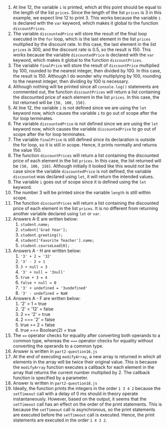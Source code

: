 

1. At line 12, the variable `i` is printed, which at this point should be equal to the
length of the list `prices`. Since the length of the list `prices` is 3 in this example,
we expect line 12 to print 3. This works because the variable `i` is declared with the `var` keyword,
which makes it global to the function `discountPrices`.
2. The variable `discountedPrice` will store the result of the final loop executed in the `for` loop,
which is the last element in the list `prices` multiplied by the discount rate. In this case, the last
element in the list `prices` is 300, and the discount rate is 0.5, so the result is 150. This works because
the variable `discountedPrice` is declared with the `var` keyword, which makes it global to the function `discountPrices`.
3. The variable `finalPrice` will store the result of `discountPrice` multiplied by 100, rounded to the nearest integer, then divided by 100.
In this case, the result is 150. Although I do wonder why multiplying by 100, rounding to the nearest integer, then dividing by 100 is necessary.
4. Although nothing will be printed since all `console.log()` statements are commented out, the function `discountPrices` will return a list
containing the discounted price of each element in the list `prices`. In this case, the list returned will be `[50, 100, 150]`.
5. At line 12, the variable `i` is not defined since we are using the `let` keyword now, which causes the variable `i`
to go out of scope after the for loop terminates.
6. The variable `discountedPrice` is not defined since we are using the `let` keyword now, which causes the variable `discountedPrice`
to go out of scope after the for loop terminates.
7. The variable `finalPrice` is still defined since its declaration is outside the for loop, so it is still in scope.
Hence, it prints normally and returns the value 150.
8. The function `discountPrices` will return a list containing the discounted price of each element in the list `prices`. In this case, the list returned will be `[50, 100, 150]`.
Although initially it looked like this would not be the case since the variable `discountedPrice` is not defined, the variable `discounted` was declared using `let`,
it will return the intended values.
9. The variable `i` goes out of scope since it is defined using the `let` keyword.
10. The number 3 will be printed since the variable `length` is still within scope.
11. The function `discountPrices` will return a list containing the discounted price of each element in the list `prices`.
It is no different from returning another variable declared using `let` or `var`.
12. Answers A-E are written below:
    1. `student.name;`
    2. `student['Grad Year'];`
    3. `student.greeting();`
    4. `student['Favorite Teacher'].name;`
    5. `student.courseLoad[0];`
13. Answers A - H are written below:
    1. `'3' + 2 = '32' `
    2. `'3' - 2 = 1 `
    3. `3 + null = 3`
    4. `'3' + null = '3null' `
    5. `true + 3 = 4 `
    6. `false + null = 0`
    7. `'3' + undefined = '3undefined'`
    8. `'3' - undefined = NaN`
14. Answers A - F are written below:
    1. '2' > 1 = true
    2. '2' < '12' = false 
    3. 2 == '2' = true 
    4. 2 === '2' = false 
    5. true == 2 = false 
    6. true === Boolean(2) = true
15. The `==` operator checks for equality after converting both operands to a common type, 
whereas the `===` operator checks for equality without converting the operands to a common type.
16. Answer is written in `part2-question16.js`
17. At the end of executing `modifyArray`, a new array is returned in which all elements in the array will be twice their original value. 
This is because the `modifyArray` function executes a callback for each element in the array that returns the current number
multiplied by 2. The callback function is specified by a parameter.
18. Answer is written in `part2-question18.js`
19. Ideally, the function prints the integers in the order `1 3 4 2` because the `setTimeout` call with a delay of
0 ms should in theory operate instantaneously. However, based on the output, it seems that the `setTimeout` call has an effect
on the order of the print statements. This is because the `setTimeout` call is asynchronous, so the print statements are
executed before the `setTimeout` call is executed. Hence, the print statements are executed in the order `1 4 3 2`.